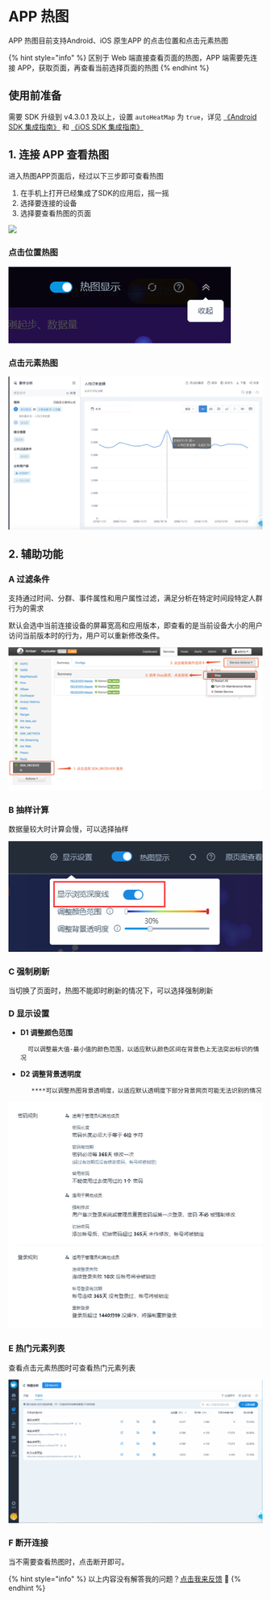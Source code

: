 # APP 热图

APP 热图目前支持Android、iOS 原生APP 的点击位置和点击元素热图

{% hint style="info" %}
区别于 Web 端直接查看页面的热图，APP 端需要先连接 APP，获取页面，再查看当前选择页面的热图
{% endhint %}

## 使用前准备

需要 SDK 升级到 v4.3.0.1 及以上，设置 `autoHeatMap` 为 `true`，详见 [《Android SDK 集成指南》](../../../integration/sdk/android/#she-zhi-re-tu-cai-ji) 和 [《iOS SDK 集成指南》](../../../integration/sdk/ios/#she-zhi-re-tu-cai-ji)

## 1. 连接 APP 查看热图

进入热图APP页面后，经过以下三步即可查看热图

1. 在手机上打开已经集成了SDK的应用后，摇一摇
2. 选择要连接的设备
3. 选择要查看热图的页面

![](../../../.gitbook/assets/app.gif)

### 点击位置热图

![](../../../.gitbook/assets/image%20%28258%29.png)

### 点击元素热图

![](../../../.gitbook/assets/image%20%28142%29.png)

## 2. 辅助功能

### A 过滤条件

支持通过时间、分群、事件属性和用户属性过滤，满足分析在特定时间段特定人群行为的需求

默认会选中当前连接设备的屏幕宽高和应用版本，即查看的是当前设备大小的用户访问当前版本时的行为，用户可以重新修改条件。

![](../../../.gitbook/assets/image%20%28180%29.png)

### B 抽样计算

数据量较大时计算会慢，可以选择抽样

![](../../../.gitbook/assets/image%20%28167%29.png)

### C 强制刷新

当切换了页面时，热图不能即时刷新的情况下，可以选择强制刷新

### D 显示设置

* **D1 调整颜色范围**

        可以调整最大值-最小值的颜色范围，以适应默认颜色区间在背景色上无法突出标识的情况

* **D2 调整背景透明度**

         ****可以调整热图背景透明度，以适应默认透明度下部分背景网页可能无法识别的情况

![](../../../.gitbook/assets/image%20%28197%29.png)

### E 热门元素列表

查看点击元素热图时可查看热门元素列表

![](../../../.gitbook/assets/image%20%28248%29.png)

### F 断开连接

当不需要查看热图时，点击断开即可。

{% hint style="info" %}
以上内容没有解答我的问题？[点击我来反馈](https://support.qq.com/products/118522/) 🚀
{% endhint %}

